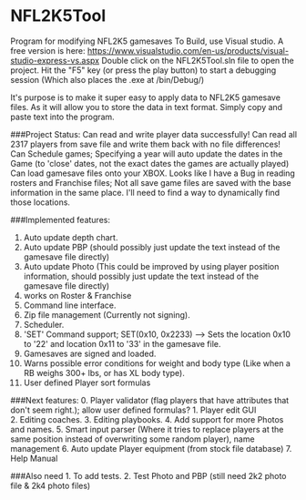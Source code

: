 # NFL2K5Tool
Program for modifying NFL2K5 gamesaves
To Build, use Visual studio. A free version is here: https://www.visualstudio.com/en-us/products/visual-studio-express-vs.aspx
Double click on the NFL2K5Tool.sln file to open the project.
Hit the "F5" key (or press the play button) to start a debugging session (Which also places the .exe at /bin/Debug/)

It's purpose is to make it super easy to apply data to NFL2K5 gamesave files. As it will allow you to store 
the data in text format.
Simply copy and paste text into the program.

###Project Status:
Can read and write player data successfully! 
Can read all 2317 players from save file and write them back with no file differences!
Can Schedule games; Specifying a year will auto update the dates in the Game (to 'close' dates, not the exact dates the games are actually played)
Can load gamesave files onto your XBOX.
Looks like I have a Bug in reading rosters and Franchise files; 
  Not all save game files are saved with the base information in the same place.
  I'll need to find a way to dynamically find those locations.

###Implemented features:
1. Auto update depth chart. 
2. Auto update PBP (should possibly just update the text instead of the gamesave file directly) 
3. Auto update Photo (This could be improved by using player position information, should possibly just update the text instead of the gamesave file directly) 
4. works on Roster & Franchise 
5. Command line interface. 
6. Zip file management (Currently not signing). 
7. Scheduler.
8. 'SET' Command support; SET(0x10, 0x2233) --> Sets the location 0x10 to '22' and location 0x11 to '33' in the gamesave file.
9. Gamesaves are signed and loaded.
10. Warns possible error conditions for weight and body type (Like when a RB weighs 300+ lbs, or has XL body type). 
11. User defined Player sort formulas


###Next features:
    0. Player validator (flag players that have attributes that don't seem right.); allow user defined formulas?
	1. Player edit GUI 	
	2. Editing coaches. 
	3. Editing playbooks. 
	4. Add support for more Photos and names. 
	5. Smart input parser (Where it tries to replace players at the same position instead of overwriting some random player), name management
	6. Auto update Player equipment (from stock file database)
	7. Help Manual
	
###Also need
	1. To add tests.
	2. Test Photo and PBP (still need 2k2 photo file & 2k4 photo files)
